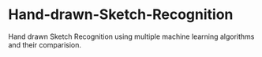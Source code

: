# Hand-drawn-Sketch-Recognition
Hand drawn Sketch Recognition using multiple machine learning algorithms and their comparision.
